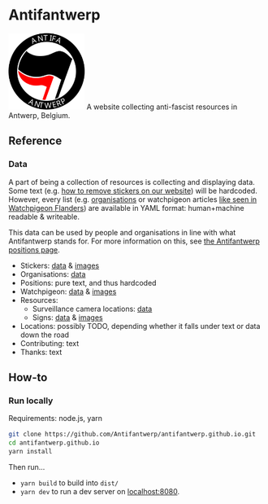 # Antifantwerp

<img src="src/assets/antifa.svg" width="150px" alt="An antifa logo: a white circle with a black border. Within the circle is a black flag on the front, and left-below-behind it a red one. The top of the circle says Antifa, the bottom says Antwerp" />
A website collecting anti-fascist resources in Antwerp, Belgium.

## Reference
### Data
A part of being a collection of resources is collecting and displaying data. Some text (e.g. [how to remove stickers on our website](https://www.antifantwerp.org/stickers/#howto)) will be hardcoded. However, every list (e.g. [organisations](https://www.antifantwerp.org/organisations/) or watchpigeon articles [like seen in Watchpigeon Flanders](https://www.antifantwerp.org/watchpigeon/flanders/)) are available in YAML format: human+machine readable & writeable.

This data can be used by people and organisations in line with what Antifantwerp stands for. For more information on this, see [the Antifantwerp positions page](https://www.antifantwerp.org/positions/).

- Stickers: [data](src/_data/stickers/) & [images](src/assets/stickers/)
- Organisations: [data](src/_data/organisations.yaml)
- Positions: pure text, and thus hardcoded
- Watchpigeon: [data](src/_data/watchpigeon/) & [images](src/assets/watchpigeon/)
- Resources:
    - Surveillance camera locations: [data](src/_data/resources/surveillance_cameras.yaml)
    - Signs: [data](src/_data/resources/fascist_emblems.yaml) & [images](src/assets/signs/)
- Locations: possibly TODO, depending whether it falls under text or data down the road
- Contributing: text
- Thanks: text

## How-to
### Run locally
Requirements: node.js, yarn

```bash
git clone https://github.com/Antifantwerp/antifantwerp.github.io.git
cd antifantwerp.github.io
yarn install
```
Then run...
- `yarn build` to build into `dist/`
- `yarn dev` to run a dev server on [localhost:8080](http://localhost:8080).

